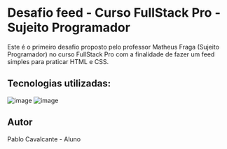 # Desafio feed - Curso FullStack Pro - Sujeito Programador
Este é o primeiro desafio proposto pelo professor Matheus Fraga (Sujeito Programador) no curso FullStack Pro com a finalidade de fazer um feed simples para praticar HTML e CSS.

## Tecnologias utilizadas:
![image](https://github.com/user-attachments/assets/ffc9390e-679c-49bc-9720-b7a2514c96b2)
![image](https://github.com/user-attachments/assets/e55a01de-8add-4dab-9e44-aaceca62b5b6)

## Autor
Pablo Cavalcante - Aluno

